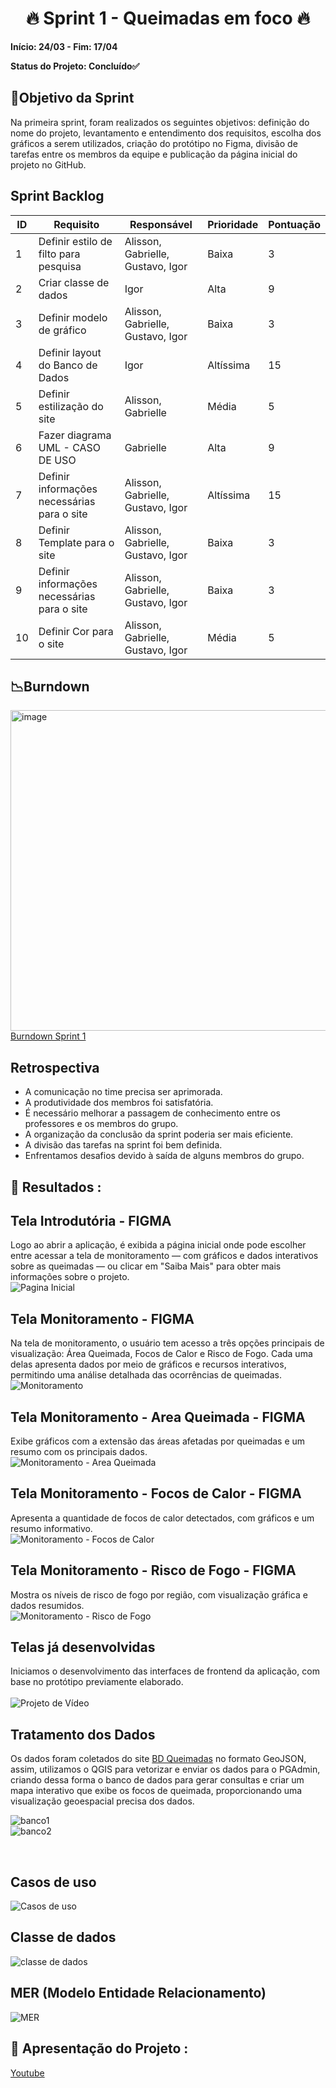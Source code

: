 <h1 align="center"> 🔥 Sprint 1 - Queimadas em foco 🔥 </h1>

**Início: 24/03 - Fim: 17/04**

**Status do Projeto: Concluído✅**

<span id="objetivo">
  
## 📌Objetivo da Sprint
Na primeira sprint, foram realizados os seguintes objetivos: definição do nome do projeto, levantamento e entendimento dos requisitos, escolha dos gráficos a serem utilizados, criação do protótipo no Figma, divisão de tarefas entre os membros da equipe e publicação da página inicial do projeto no GitHub.
<br>

## Sprint Backlog

| ID | Requisito          | Responsável | Prioridade | Pontuação |
|----|--------------------|-------------|------------|-----------|
| 1  | Definir estilo de filto para pesquisa | Alisson, Gabrielle, Gustavo, Igor | Baixa | 3 |
| 2  | Criar classe de dados | Igor | Alta | 9 |
| 3  | Definir modelo de gráfico | Alisson, Gabrielle, Gustavo, Igor | Baixa | 3 |
| 4  | Definir layout do Banco de Dados | Igor | Altíssima | 15 | 
| 5  | Definir estilização do site | Alisson, Gabrielle | Média | 5 |
| 6  | Fazer diagrama UML - CASO DE USO | Gabrielle | Alta | 9 |
| 7  | Definir informações necessárias para o site | Alisson, Gabrielle, Gustavo, Igor | Altíssima | 15 |
| 8  | Definir Template para o site | Alisson, Gabrielle, Gustavo, Igor | Baixa | 3 |
| 9  | Definir informações necessárias para o site | Alisson, Gabrielle, Gustavo, Igor | Baixa | 3 |
| 10  | Definir Cor para o site | Alisson, Gabrielle, Gustavo, Igor | Média | 5 |



## 📉Burndown

<img width="513" alt="image" src="https://github.com/user-attachments/assets/9a3d866f-df03-4c20-8ab9-f4a3b359cf3f">
<br>
<a href="https://fatecspgov-my.sharepoint.com/:x:/r/personal/gustavo_hammes_fatec_sp_gov_br/Documents/burndownchart.xlsx?d=w2840d297e8e6493b9259eaaf84362076&csf=1&web=1&e=NLtbg1">Burndown Sprint 1</a>

</br>

## Retrospectiva

* A comunicação no time precisa ser aprimorada.
* A produtividade dos membros foi satisfatória.
* É necessário melhorar a passagem de conhecimento entre os professores e os membros do grupo.
* A organização da conclusão da sprint poderia ser mais eficiente.
* A divisão das tarefas na sprint foi bem definida.
* Enfrentamos desafios devido à saída de alguns membros do grupo.

  

## 🔗 Resultados :

## Tela Introdutória - FIGMA
Logo ao abrir a aplicação, é exibida a página inicial onde pode escolher entre acessar a tela de monitoramento — com gráficos e dados interativos sobre as queimadas — ou clicar em "Saiba Mais" para obter mais informações sobre o projeto. <br>
![Pagina Inicial](https://github.com/user-attachments/assets/9dba26d8-f4af-4ae2-8069-ae0522c1850f)

## Tela Monitoramento - FIGMA
Na tela de monitoramento, o usuário tem acesso a três opções principais de visualização: Área Queimada, Focos de Calor e Risco de Fogo. Cada uma delas apresenta dados por meio de gráficos e recursos interativos, permitindo uma análise detalhada das ocorrências de queimadas. <br>
![Monitoramento](https://github.com/user-attachments/assets/85811ef6-0326-4b87-9f47-a2160cc4bc0d)

## Tela Monitoramento - Area Queimada - FIGMA
Exibe gráficos com a extensão das áreas afetadas por queimadas e um resumo com os principais dados. <br>
![Monitoramento - Area Queimada](https://github.com/user-attachments/assets/856bd1f3-a446-4623-b252-bb2935e20021)

## Tela Monitoramento - Focos de Calor - FIGMA
Apresenta a quantidade de focos de calor detectados, com gráficos e um resumo informativo. <br>
![Monitoramento - Focos de Calor](https://github.com/user-attachments/assets/1f507f99-5818-4773-9001-b0ef064c763d)

## Tela Monitoramento - Risco de Fogo - FIGMA
Mostra os níveis de risco de fogo por região, com visualização gráfica e dados resumidos. <br>
![Monitoramento - Risco de Fogo](https://github.com/user-attachments/assets/5a3c2957-9f30-45db-89e8-37b34cb57f93)

## Telas já desenvolvidas
Iniciamos o desenvolvimento das interfaces de frontend da aplicação, com base no protótipo previamente elaborado.
<br>
<br>
![Projeto de Vídeo](https://github.com/user-attachments/assets/594a6504-adfb-4df4-829e-e4ba128349db)

## Tratamento dos Dados

Os dados foram coletados do site <a href="https://terrabrasilis.dpi.inpe.br/queimadas/portal/">BD Queimadas</a> no formato GeoJSON, assim, utilizamos o QGIS para vetorizar e enviar os dados para o PGAdmin, criando dessa forma o banco de dados para gerar consultas e criar um mapa interativo que exibe os focos de queimada, proporcionando uma visualização geoespacial precisa dos dados.

![banco1](https://github.com/user-attachments/assets/dd6635ce-3021-42ce-8055-c6e6d518bb78)
<br>
![banco2](https://github.com/user-attachments/assets/af968dd1-da92-4a62-bbd6-d4a9cf94ee15)


<br>

## Casos de uso
![Casos de uso](https://github.com/user-attachments/assets/203cc1f1-8137-4d34-b24c-d54300693d11)

## Classe de dados 
![classe de dados](https://github.com/user-attachments/assets/8276f074-1def-4825-9b44-403249915fa1) 

## MER (Modelo Entidade Relacionamento)
![MER](https://github.com/user-attachments/assets/ae00bf3c-98b7-4376-98ab-2d22756c0099)


## 🎥 Apresentação do Projeto :

<a href="">Youtube</a>

<br>
